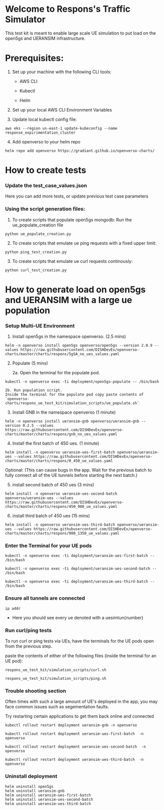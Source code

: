 # Welcome to Respons's Traffic Simulator

This test kit is meant to enable large scale UE simulation to put load on the open5gs and UERANSIM infrastructure.   

# Prerequisites:
1. Set up your machine with the following CLI tools:

    - AWS CLI

    - Kubectl

    - Helm

2. Set up your local AWS CLI Environment Variables

3. Update local kubectl config file:

```console
aws eks --region us-east-1 update-kubeconfig --name response_expirimentation_cluster
```

4. Add openverso to your helm repo
```console
helm repo add openverso https://gradiant.github.io/openverso-charts/
```

# How to create tests

### Update the test_case_values.json
Here you can add more tests, or update previous test case parameters

### Using the script generation files:

1. To create scripts that populate open5gs mongodb:
    Run the ue_populate_creation file 
```console
python ue_populate_creation.py
```
    
2. To create scripts that emulate ue ping requests with a fixed upper limit:
```console
python ping_test_creation.py
```
    
3. To create scripts that emulate ue curl requests continously:
```console
python curl_test_creation.py
```

# How to generate load on open5gs and UERANSIM with a large ue population

### Setup Multi-UE Environment

1. Install open5gs in the namespace openverso. (2.5 mins)
```console
helm -n openverso install open5gs openverso/open5gs --version 2.0.9 --values https://raw.githubusercontent.com/DISHDevEx/openverso-charts/master/charts/respons/5gSA_no_ues_values.yaml
```

2. Populate (5 mins)

    2a. Open the terminal for the populate pod.

```console
kubectl -n openverso exec -ti deployment/open5gs-populate -- /bin/bash
```

    2b. Run population script.
    Inside the terminal for the populate pod copy paste contents of  `openverso-charts/respons_ue_test_kit/simulation_scripts/ue_populate.sh`

3. Install GNB in the namespace openverso (1 minute)
```console
helm -n openverso install ueransim-gnb openverso/ueransim-gnb --version 0.2.5 --values https://raw.githubusercontent.com/DISHDevEx/openverso-charts/master/charts/respons/gnb_no_ues_values.yaml
```
4. Install the first batch of 450 ues.	(1 minute)
```console
helm install -n openverso ueransim-ues-first-batch openverso/ueransim-ues --values https://raw.githubusercontent.com/DISHDevEx/openverso-charts/master/charts/respons/0_450_ue_values.yaml
```

Optional: (This can cause bugs in the app. Wait for the previous batch to fully connect all of the UE tunnels before starting the next batch.)

5. install second batch of 450 ues (3 mins)
```console
helm install -n openverso ueransim-ues-second-batch openverso/ueransim-ues --values https://raw.githubusercontent.com/DISHDevEx/openverso-charts/master/charts/respons/450_900_ue_values.yaml
```

6. install third batch of 450 ues (15 mins)
```console
helm install -n openverso ueransim-ues-third-batch openverso/ueransim-ues --values https://raw.githubusercontent.com/DISHDevEx/openverso-charts/master/charts/respons/900_1350_ue_values.yaml
```

### Enter the Terminal for your UE pods
```console
kubectl -n openverso exec -ti deployment/ueransim-ues-first-batch -- /bin/bash

kubectl -n openverso exec -ti deployment/ueransim-ues-second-batch -- /bin/bash

kubectl -n openverso exec -ti deployment/ueransim-ues-third-batch -- /bin/bash
```

### Ensure all tunnels are connected
```console
ip addr
```
- Here you should see every ue denoted with a uesimtun{number}

### Run curl/ping tests
To run curl or ping tests via UEs, have the terminals for the UE pods open from the previous step. 

paste the contents of either of the following files (inside the terminal for an UE pod):

```console
respons_ue_test_kit/simulation_scripts/curl.sh

respons_ue_test_kit/simulation_scripts/ping.sh
```


### Trouble shooting section
Often times with such a large amount of UE's deployed in the app, you may face common issues such as segementation faults. 

Try restarting certain applications to get them back online and connected 

```console
kubectl rollout restart deployment ueransim-gnb -n openverso

kubectl rollout restart deployment ueransim-ues-first-batch  -n openverso

kubectl rollout restart deployment ueransim-ues-second-batch  -n openverso

kubectl rollout restart deployment ueransim-ues-third-batch  -n openverso
```

### Uninstall deployment
```console
helm uninstall open5gs
helm uninstall ueransim-gnb
helm uninstall ueransim-ues-first-batch
helm uninstall ueransim-ues-second-batch
helm uninstall ueransim-ues-third-batch
```
